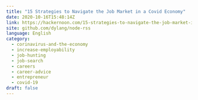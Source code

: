```yaml
---
title: "15 Strategies to Navigate the Job Market in a Covid Economy"
date: 2020-10-16T15:48:14Z
link: https://hackernoon.com/15-strategies-to-navigate-the-job-market-in-a-covid-economy-wx8d3wma?source=rss&utm_medium=RSS&utm_source=news.12bit.vn
site: github.com/dylang/node-rss
language: English
category:
  - corinavirus-and-the-economy
  - increase-employability
  - job-hunting
  - job-search
  - careers
  - career-advice
  - entrepreneur
  - covid-19
draft: false
---
```

